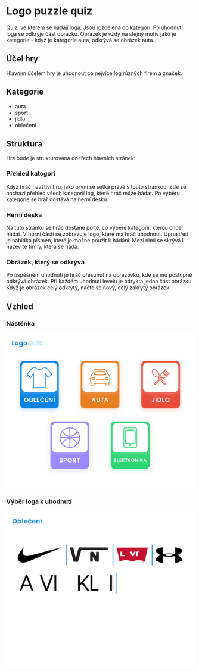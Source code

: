 # Logo puzzle quiz
Quiz, ve kterém se hádají loga. Jsou rozdělena do kategorí. Po uhodnutí loga se odkryje část obrázku. Obrázek je vždy na stejný motiv jako je kategorie - když je kategorie auta, odkrývá se obrázek auta.

## Účel hry
Hlavním účelem hry je uhodnout co nejvíce log různých firem a značek.

## Kategorie
* auta 
* sport 
* jídlo
* oblečení 

## Struktura
Hra bude je strukturována do třech hlavních stránek:
### Přehled katogorí
Když hráč navštíví hru, jako první se setká právě s touto stránkou.
Zde se nachází přehled všech kategorií log, které hráč může hádat. Po výběru kategorie se hrář dostává na herní desku.
### Herní deska 
Na tuto stránku se hráč dostane po té, co vybere kategorii, kterou chce hádat. V horní části se zobrazuje logo, které má hráč uhodnout. Uprostřed je nabídka písmen, které je možné použít k hádání. Mezi nimi se skrývá i název té firmy, která se hádá.
### Obrázek, který se odkrývá
Po úspěšném uhodnutí je hráč přesunut na obrazovku, kde se mu postupně odkrývá obrázek. Při každém uhodnutí levelu je odrykta jedna část obrázku. Když je obrázek celý odkrytý, načte se nový, celý zakrytý obrázek.

## Vzhled
### Nástěnka
![Vzhled nástěnky](/mock_up/dashboard.png)

### Výběr loga k uhodnutí
![Vzhled detailního náhledu](/mock_up/clothing_detail.png)
